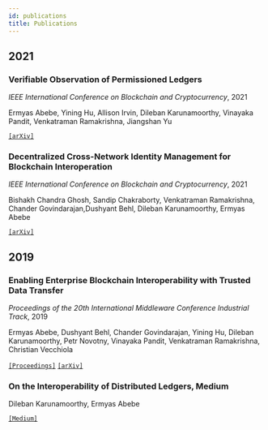 ```yaml
---
id: publications
title: Publications
---
```


<!--
 Copyright IBM Corp. All Rights Reserved.

 SPDX-License-Identifier: CC-BY-4.0
 -->

## 2021

### Verifiable Observation of Permissioned Ledgers

*IEEE International Conference on Blockchain and Cryptocurrency*, 2021

Ermyas Abebe, Yining Hu, Allison Irvin, Dileban Karunamoorthy, Vinayaka Pandit, Venkatraman Ramakrishna, Jiangshan Yu

[`[arXiv]`](https://arxiv.org/abs/2012.07339)

### Decentralized Cross-Network Identity Management for Blockchain Interoperation

*IEEE International Conference on Blockchain and Cryptocurrency*, 2021

Bishakh Chandra Ghosh, Sandip Chakraborty, Venkatraman Ramakrishna, Chander Govindarajan,Dushyant Behl, Dileban Karunamoorthy, Ermyas Abebe

[`[arXiv]`](https://arxiv.org/abs/2104.03277)


## 2019

### Enabling Enterprise Blockchain Interoperability with Trusted Data Transfer

*Proceedings of the 20th International Middleware Conference Industrial Track*, 2019

Ermyas Abebe, Dushyant Behl, Chander Govindarajan, Yining Hu, Dileban Karunamoorthy, Petr Novotny, Vinayaka Pandit, Venkatraman Ramakrishna, Christian Vecchiola

[`[Proceedings]`](https://dl.acm.org/doi/abs/10.1145/3366626.3368129) [`[arXiv]`]( https://arxiv.org/abs/1911.01064)


### On the Interoperability of Distributed Ledgers, Medium

Dileban Karunamoorthy, Ermyas Abebe

[`[Medium]`](https://medium.com/thinkdecentralized/on-the-interoperability-of-distributed-ledgers-15f584b79808)
